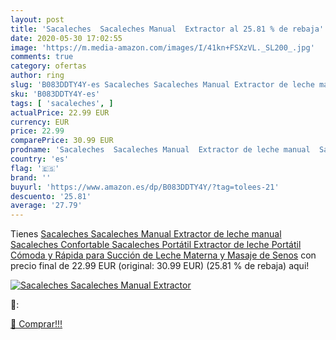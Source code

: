 ```yaml
---
layout: post
title: 'Sacaleches  Sacaleches Manual  Extractor al 25.81 % de rebaja'
date: 2020-05-30 17:02:55
image: 'https://m.media-amazon.com/images/I/41kn+FSXzVL._SL200_.jpg'
comments: true
category: ofertas
author: ring
slug: 'B083DDTY4Y-es Sacaleches Sacaleches Manual Extractor de leche manual...'
sku: 'B083DDTY4Y-es'
tags: [ 'sacaleches', ]
actualPrice: 22.99 EUR
currency: EUR
price: 22.99
comparePrice: 30.99 EUR
prodname: 'Sacaleches  Sacaleches Manual  Extractor de leche manual  Sacaleches Confortable  Sacaleches Portátil  Extractor de leche Portátil  Cómoda y Rápida  para Succión de Leche Materna y Masaje de Senos'
country: 'es'
flag: '🇪🇸'
brand: ''
buyurl: 'https://www.amazon.es/dp/B083DDTY4Y/?tag=tolees-21'
descuento: '25.81'
average: '27.79'
---
```


Tienes [Sacaleches  Sacaleches Manual  Extractor de leche manual  Sacaleches Confortable  Sacaleches Portátil  Extractor de leche Portátil  Cómoda y Rápida  para Succión de Leche Materna y Masaje de Senos](https://www.amazon.es/dp/B083DDTY4Y/?tag=tolees-21) con precio final de  22.99 EUR (original: 30.99 EUR) (25.81 %  de rebaja) aqui!

[![Sacaleches  Sacaleches Manual  Extractor](https://m.media-amazon.com/images/I/41kn+FSXzVL._SL200_.jpg)](https://www.amazon.es/dp/B083DDTY4Y/?tag=tolees-21)

🔎:


[🛒 Comprar!!!](https://www.amazon.es/dp/B083DDTY4Y/?tag=tolees-21)
